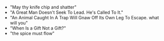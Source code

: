 * "May thy knife chip and shatter"
* "A Great Man Doesn't Seek To Lead. He's Called To It."
* "An Animal Caught In A Trap Will Gnaw Off Its Own Leg To Escape. what will you"
* "When Is a Gift Not a Gift?" 
* "the spice must flow"
